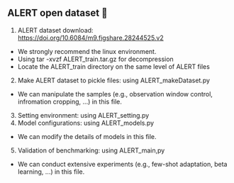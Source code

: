 ## ALERT open dataset 👋

1. ALERT dataset download: https://doi.org/10.6084/m9.figshare.28244525.v2
  - We strongly recommend the linux environment.
  - Using tar -xvzf ALERT_train.tar.gz for decompression
  - Locate the ALERT_train directory on the same level of ALERT files
2. Make ALERT dataset to pickle files: using ALERT_makeDataset.py
  - We can manipulate the samples (e.g., observation window control, infromation cropping, ...) in this file. 
3. Setting environment: using ALERT_setting.py
4. Model configurations: using ALERT_models.py
  - We can modify the details of models in this file.
5. Validation of benchmarking: using ALERT_main,py
  - We can conduct extensive experiments (e.g., few-shot adaptation, beta learning, ...) in this file.
